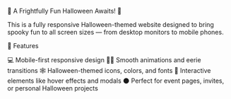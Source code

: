 🎃 A Frightfully Fun Halloween Awaits! 👻

This is a fully responsive Halloween-themed website designed to bring spooky fun to all screen sizes — from desktop monitors to mobile phones.

🔮 Features

💻 Mobile-first responsive design
🧙‍♀️ Smooth animations and eerie transitions
🕸️ Halloween-themed icons, colors, and fonts
🎃 Interactive elements like hover effects and modals
🌑 Perfect for event pages, invites, or personal Halloween projects

